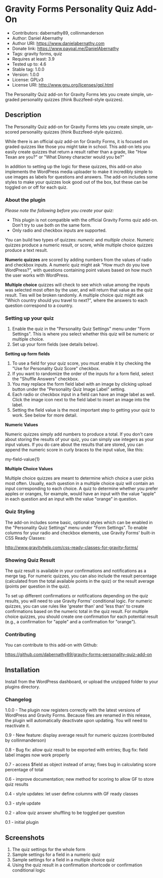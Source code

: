 # Gravity Forms Personality Quiz Add-On
- Contributors: dabernathy89, collinmanderson
- Author: Daniel Abernathy
- Author URI: https://www.danielabernathy.com
- Donate link: https://www.paypal.me/DanielAbernathy
- Tags: gravity forms, quiz
- Requires at least: 3.9
- Tested up to: 4.6
- Stable tag: 1.0.0
- Version: 1.0.0
- License: GPLv3
- License URI: http://www.gnu.org/licenses/gpl.html

The Personality Quiz add-on for Gravity Forms lets you create simple, un-graded personality quizzes (think Buzzfeed-style quizzes).

## Description
The Personality Quiz add-on for Gravity Forms lets you create simple, un-scored personality quizzes (think Buzzfeed-style quizzes).

While there is an official quiz add-on for Gravity Forms, it is focused on graded quizzes like those you might take in school. This add-on lets you easily create quizzes that return a result rather than a grade, like "How Texan are you?" or "What Disney character would you be?"

In addition to setting up the logic for these quizzes, this add-on also implements the WordPress media uploader to make it incredibly simple to use images as labels for questions and answers. The add-on includes some styles to make your quizzes look good out of the box, but these can be toggled on or off for each quiz.

### About the plugin

*Please note the following before you create your quiz:*

* This plugin is not compatible with the official Gravity Forms quiz add-on. Don't try to use both on the same form.
* Only radio and checkbox inputs are supported.

You can build two types of quizzes: *numeric* and *multiple choice*. Numeric quizzes produce a numeric result, or score, while multiple choice quizzes produce a text result.

**Numeric quizzes** are scored by adding numbers from the values of radio and checkbox inputs. A numeric quiz might ask "How much do you love WordPress?", with questions containing point values based on how much the user works with WordPress.

**Multiple choice** quizzes will check to see which value among the inputs was selected most often by the user, and will return that value as the quiz result. Ties will be broken randomly. A multiple choice quiz might ask "Which country should you travel to next?", where the answers to each question correspond to a country.

### Setting up your quiz

1. Enable the quiz in the "Personality Quiz Settings" menu under "Form Settings". This is where you select whether this quiz will be numeric or multiple choice.
2. Set up your form fields (see details below).

**Setting up form fields**

1. To use a field for your quiz score, you must enable it by checking the "Use for Personality Quiz Score" checkbox.
2. If you want to randomize the order of the inputs for a form field, select the "Shuffle Answers" checkbox.
3. You may replace the form field label with an image by clicking upload button under the "Personality Quiz Image Label" setting.
4. Each radio or checkbox input in a field can have an image label as well. Click the image icon next to the field label to insert an image into the label.
5. Setting the field value is the most important step to getting your quiz to work. See below for more detail.

**Numeric Values**

Numeric quizzes simply add numbers to produce a total. If you don't care about storing the results of your quiz, you can simply use integers as your input values. If you do care about the results that are stored, you can append the numeric score in curly braces to the input value, like this:

my-field-value{1}

**Multiple Choice Values**

Multiple choice quizzes are meant to determine which choice a user picks most often. Usually, each question in a multiple choice quiz will contain an input corresponding to each choice. A quiz to determine whether you prefer apples or oranges, for example, would have an input with the value "apple" in each question and an input with the value "orange" in question.

### Quiz Styling

The add-on includes some basic, optional styles which can be enabled in the "Personality Quiz Settings" menu under "Form Settings". To enable columns for your radio and checkbox elements, use Gravity Forms' built-in CSS Ready Classes:

http://www.gravityhelp.com/css-ready-classes-for-gravity-forms/

### Showing Quiz Result

The quiz result is available in your confirmations and notifications as a merge tag. For numeric quizzes, you can also include the result percentage (calculated from the total available points in the quiz) or the result average (points per question in the quiz).

To set up different confirmations or notifications depending on the quiz results, you will need to use Gravity Forms' conditional logic. For numeric quizzes, you can use rules like 'greater than' and 'less than' to create confirmations based on the numeric total in the quiz result. For multiple choice quizzes, you should create one confirmation for each potential result (e.g., a confirmation for "apple" and a confirmation for "orange").

### Contributing

You can contribute to this add-on with Github:

https://github.com/dabernathy89/gravity-forms-personality-quiz-add-on

## Installation
Install from the WordPress dashboard, or upload the unzipped folder to your plugins directory.

### Changelog
1.0.0 - The plugin now registers correctly with the latest versions of WordPress and Gravity Forms. Because files are renamed in this release, the plugin will automatically deactivate upon updating. You will need to reactivate it.

0.9 - New feature: display average result for numeric quizzes (contributed by collinmanderson)

0.8 - Bug fix: allow quiz result to be exported with entries; Bug fix: field label images now work properly

0.7 - access $field as object instead of array; fixes bug in calculating score percentage of total

0.6 - improve documentation; new method for scoring to allow GF to store quiz results

0.4 - style updates: let user define columns with GF ready classes

0.3 - style update

0.2 - allow quiz answer shuffling to be toggled per question

0.1 - initial plugin

## Screenshots

1. The quiz settings for the whole form
2. Sample settings for a field in a numeric quiz
3. Sample settings for a field in a multiple choice quiz
2. Using the quiz result in a confirmation shortcode or confirmation conditional logic